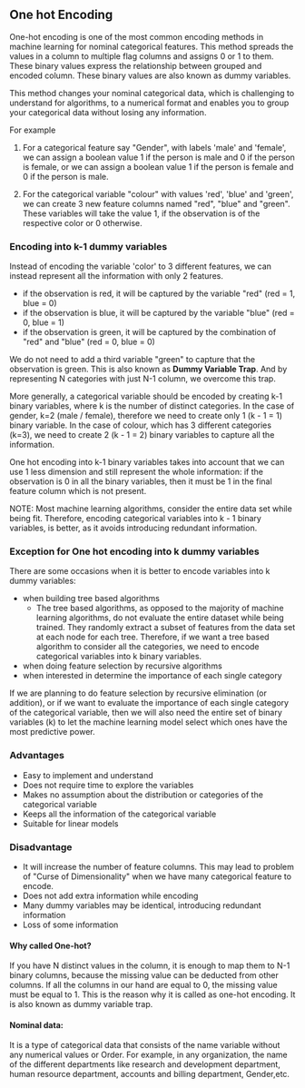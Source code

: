 ## One hot Encoding

One-hot encoding is one of the most common encoding methods in machine learning for nominal categorical features. This method spreads the values in a column to multiple flag columns and assigns 0 or 1 to them. These binary values express the relationship between grouped and encoded column. These binary values are also known as dummy variables.

This method changes your nominal categorical data, which is challenging to understand for algorithms, to a numerical format and enables you to group your categorical data without losing any information.

For example

1. For a categorical feature say "Gender", with labels 'male' and 'female', we can assign a boolean value 1 if the person is male and 0 if the person is female, or we can assign a boolean value 1 if the person is female and 0 if the person is male.

2. For the categorical variable "colour" with values 'red', 'blue' and 'green', we can create 3 new feature columns named "red", "blue" and "green". These variables will take the value 1, if the observation is of the respective color or 0 otherwise.

### Encoding into k-1 dummy variables

Instead of encoding the variable 'color' to 3 different features, we can instead represent all the information with only 2 features.

- if the observation is red, it will be captured by the variable "red" (red = 1, blue = 0)
- if the observation is blue, it will be captured by the variable "blue" (red = 0, blue = 1)
- if the observation is green, it will be captured by the combination of "red" and "blue" (red = 0, blue = 0)

We do not need to add a third variable "green" to capture that the observation is green. This is also known as **Dummy Variable Trap**. And by representing N categories with just N-1 column, we overcome this trap.

More generally, a categorical variable should be encoded by creating k-1 binary variables, where k is the number of distinct categories. In the case of gender, k=2 (male / female), therefore we need to create only 1 (k - 1 = 1) binary variable. In the case of colour, which has 3 different categories (k=3), we need to create 2 (k - 1 = 2) binary variables to capture all the information.

One hot encoding into k-1 binary variables takes into account that we can use 1 less dimension and still represent the whole information: if the observation is 0 in all the binary variables, then it must be 1 in the final feature column which is not present.

NOTE: Most machine learning algorithms, consider the entire data set while being fit. Therefore, encoding categorical variables into k - 1 binary variables, is better, as it avoids introducing redundant information.

### Exception for One hot encoding into k dummy variables

There are some occasions when it is better to encode variables into k dummy variables:

- when building tree based algorithms
  - The tree based algorithms, as opposed to the majority of machine learning algorithms, do not evaluate the entire dataset while being trained. They randomly extract a subset of features from the data set at each node for each tree. Therefore, if we want a tree based algorithm to consider all the categories, we need to encode categorical variables into k binary variables.
- when doing feature selection by recursive algorithms
- when interested in determine the importance of each single category

If we are planning to do feature selection by recursive elimination (or addition), or if we want to evaluate the importance of each single category of the categorical variable, then we will also need the entire set of binary variables (k) to let the machine learning model select which ones have the most predictive power.

### Advantages

- Easy to implement and understand
- Does not require time to explore the variables
- Makes no assumption about the distribution or categories of the categorical variable
- Keeps all the information of the categorical variable
- Suitable for linear models

### Disadvantage

- It will increase the number of feature columns. This may lead to problem of "Curse of Dimensionality" when we have many categorical feature to encode.
- Does not add extra information while encoding
- Many dummy variables may be identical, introducing redundant information
- Loss of some information

#### Why called One-hot?

If you have N distinct values in the column, it is enough to map them to N-1 binary columns, because the missing value can be deducted from other columns. If all the columns in our hand are equal to 0, the missing value must be equal to 1. This is the reason why it is called as one-hot encoding. It is also known as dummy variable trap.

#### Nominal data:

It is a type of categorical data that consists of the name variable without any numerical values or Order. For example, in any organization, the name of the different departments like research and development department, human resource department, accounts and billing department, Gender,etc.
